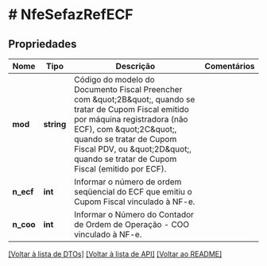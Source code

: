 # # NfeSefazRefECF

## Propriedades

Nome | Tipo | Descrição | Comentários
------------ | ------------- | ------------- | -------------
**mod** | **string** | Código do modelo do Documento Fiscal  Preencher com \&quot;2B\&quot;, quando se tratar de Cupom Fiscal emitido por máquina registradora (não ECF), com \&quot;2C\&quot;, quando se tratar de Cupom Fiscal PDV, ou \&quot;2D\&quot;, quando se tratar de Cupom Fiscal (emitido por ECF). |
**n_ecf** | **int** | Informar o número de ordem seqüencial do ECF que emitiu o Cupom Fiscal vinculado à NF-e. |
**n_coo** | **int** | Informar o Número do Contador de Ordem de Operação - COO vinculado à NF-e. |

[[Voltar à lista de DTOs]](../../README.md#models) [[Voltar à lista de API]](../../README.md#endpoints) [[Voltar ao README]](../../README.md)
